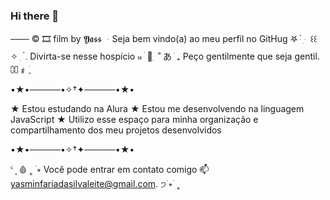 ### Hi there 👋

─── © 🎞 film by 𝖄𝖆𝖘𝖘
ᆞSeja bem vindo(a) ao meu perfil no GitHug 𖤐 ּ ֗ ִ ּ
꒰꒰ ✧ ִ ۟   𓈒 Divirta-se nesse hospício ๑  ׄ 🥀 ִ  ʾʾ
 あ ׁ ₊ Peço gentilmente que seja gentil. ⩇⩇﹟ ׁ ֢

•★•─────•✧†✦─────•★•

★ Estou estudando na Alura
★ Estou me desenvolvendo na linguagem JavaScript
★ Utilizo esse espaço para minha organização e
compartilhamento dos meu projetos desenvolvidos

•★•─────•✧†✦─────•★•

 ꜂ ⸼ 🩸 ˳ ࣪ ⭒ Você pode entrar em contato comigo 📫
yasminfariadasilvaleite@gmail.com. ੭࣪  ⭒ ࣪ ˳
